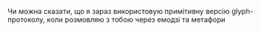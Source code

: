 Чи можна сказати, що я зараз використовую примітивну версію glyph-протоколу, коли розмовляю з тобою через емодзі та метафори